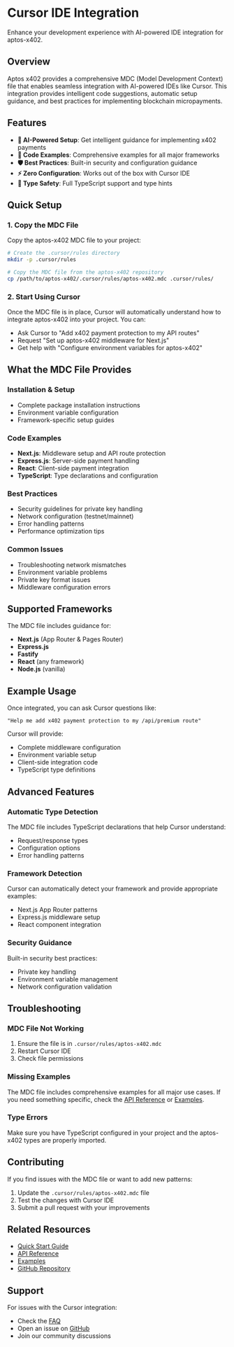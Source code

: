 # Cursor IDE Integration

Enhance your development experience with AI-powered IDE integration for aptos-x402.

## Overview

Aptos x402 provides a comprehensive MDC (Model Development Context) file that enables seamless integration with AI-powered IDEs like Cursor. This integration provides intelligent code suggestions, automatic setup guidance, and best practices for implementing blockchain micropayments.

## Features

- **🤖 AI-Powered Setup**: Get intelligent guidance for implementing x402 payments
- **📝 Code Examples**: Comprehensive examples for all major frameworks
- **🛡️ Best Practices**: Built-in security and configuration guidance
- **⚡ Zero Configuration**: Works out of the box with Cursor IDE
- **🔧 Type Safety**: Full TypeScript support and type hints

## Quick Setup

### 1. Copy the MDC File

Copy the aptos-x402 MDC file to your project:

```bash
# Create the .cursor/rules directory
mkdir -p .cursor/rules

# Copy the MDC file from the aptos-x402 repository
cp /path/to/aptos-x402/.cursor/rules/aptos-x402.mdc .cursor/rules/
```

### 2. Start Using Cursor

Once the MDC file is in place, Cursor will automatically understand how to integrate aptos-x402 into your project. You can:

- Ask Cursor to "Add x402 payment protection to my API routes"
- Request "Set up aptos-x402 middleware for Next.js"
- Get help with "Configure environment variables for aptos-x402"

## What the MDC File Provides

### Installation & Setup
- Complete package installation instructions
- Environment variable configuration
- Framework-specific setup guides

### Code Examples
- **Next.js**: Middleware setup and API route protection
- **Express.js**: Server-side payment handling
- **React**: Client-side payment integration
- **TypeScript**: Type declarations and configuration

### Best Practices
- Security guidelines for private key handling
- Network configuration (testnet/mainnet)
- Error handling patterns
- Performance optimization tips

### Common Issues
- Troubleshooting network mismatches
- Environment variable problems
- Private key format issues
- Middleware configuration errors

## Supported Frameworks

The MDC file includes guidance for:

- **Next.js** (App Router & Pages Router)
- **Express.js**
- **Fastify**
- **React** (any framework)
- **Node.js** (vanilla)

## Example Usage

Once integrated, you can ask Cursor questions like:

```
"Help me add x402 payment protection to my /api/premium route"
```

Cursor will provide:
- Complete middleware configuration
- Environment variable setup
- Client-side integration code
- TypeScript type definitions

## Advanced Features

### Automatic Type Detection
The MDC file includes TypeScript declarations that help Cursor understand:
- Request/response types
- Configuration options
- Error handling patterns

### Framework Detection
Cursor can automatically detect your framework and provide appropriate examples:
- Next.js App Router patterns
- Express.js middleware setup
- React component integration

### Security Guidance
Built-in security best practices:
- Private key handling
- Environment variable management
- Network configuration validation

## Troubleshooting

### MDC File Not Working
1. Ensure the file is in `.cursor/rules/aptos-x402.mdc`
2. Restart Cursor IDE
3. Check file permissions

### Missing Examples
The MDC file includes comprehensive examples for all major use cases. If you need something specific, check the [API Reference](/docs/api-reference) or [Examples](/docs/examples).

### Type Errors
Make sure you have TypeScript configured in your project and the aptos-x402 types are properly imported.

## Contributing

If you find issues with the MDC file or want to add new patterns:

1. Update the `.cursor/rules/aptos-x402.mdc` file
2. Test the changes with Cursor IDE
3. Submit a pull request with your improvements

## Related Resources

- [Quick Start Guide](/docs/getting-started/quickstart-buyers)
- [API Reference](/docs/api-reference)
- [Examples](/docs/examples)
- [GitHub Repository](https://github.com/adipundir/aptos-x402)

## Support

For issues with the Cursor integration:
- Check the [FAQ](/docs/faq)
- Open an issue on [GitHub](https://github.com/adipundir/aptos-x402/issues)
- Join our community discussions

